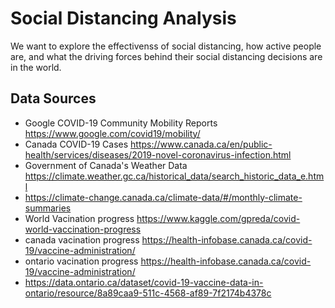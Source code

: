 # Social Distancing Analysis
We want to explore the effectivenss of social distancing, how active people are, and what the driving forces behind their social distancing decisions are in the world.


## Data Sources

- Google COVID-19 Community Mobility Reports https://www.google.com/covid19/mobility/
- Canada COVID-19 Cases https://www.canada.ca/en/public-health/services/diseases/2019-novel-coronavirus-infection.html
- Government of Canada's Weather Data https://climate.weather.gc.ca/historical_data/search_historic_data_e.html
- https://climate-change.canada.ca/climate-data/#/monthly-climate-summaries
- World Vacination progress https://www.kaggle.com/gpreda/covid-world-vaccination-progress
- canada vacination progress https://health-infobase.canada.ca/covid-19/vaccine-administration/
- ontario vacination progress https://health-infobase.canada.ca/covid-19/vaccine-administration/
- https://data.ontario.ca/dataset/covid-19-vaccine-data-in-ontario/resource/8a89caa9-511c-4568-af89-7f2174b4378c

